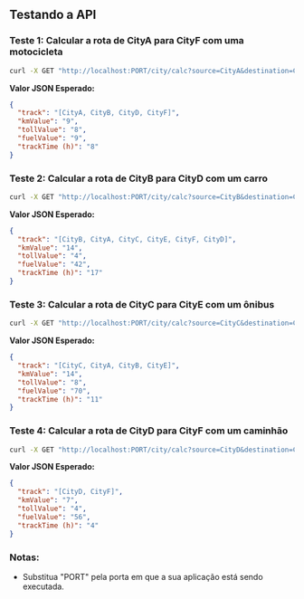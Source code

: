 ## Testando a API
### Teste 1: Calcular a rota de CityA para CityF com uma motocicleta

```bash
curl -X GET "http://localhost:PORT/city/calc?source=CityA&destination=CityF&vehicleCode=M"
```

**Valor JSON Esperado:**
```json
{
  "track": "[CityA, CityB, CityD, CityF]",
  "kmValue": "9",
  "tollValue": "8",
  "fuelValue": "9",
  "trackTime (h)": "8"
}
```

### Teste 2: Calcular a rota de CityB para CityD com um carro

```bash
curl -X GET "http://localhost:PORT/city/calc?source=CityB&destination=CityD&vehicleCode=C"
```

**Valor JSON Esperado:**
```json
{
  "track": "[CityB, CityA, CityC, CityE, CityF, CityD]",
  "kmValue": "14",
  "tollValue": "4",
  "fuelValue": "42",
  "trackTime (h)": "17"
}
```

### Teste 3: Calcular a rota de CityC para CityE com um ônibus

```bash
curl -X GET "http://localhost:PORT/city/calc?source=CityC&destination=CityE&vehicleCode=B"
```

**Valor JSON Esperado:**
```json
{
  "track": "[CityC, CityA, CityB, CityE]",
  "kmValue": "14",
  "tollValue": "8",
  "fuelValue": "70",
  "trackTime (h)": "11"
}
```

### Teste 4: Calcular a rota de CityD para CityF com um caminhão

```bash
curl -X GET "http://localhost:PORT/city/calc?source=CityD&destination=CityF&vehicleCode=T"
```

**Valor JSON Esperado:**
```json
{
  "track": "[CityD, CityF]",
  "kmValue": "7",
  "tollValue": "4",
  "fuelValue": "56",
  "trackTime (h)": "4"
}
```

### Notas:
- Substitua "PORT" pela porta em que a sua aplicação está sendo executada.